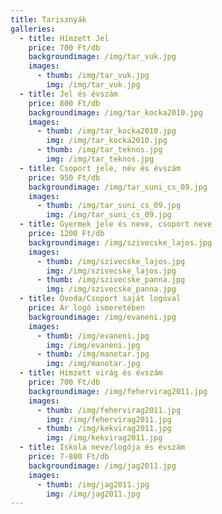 ```yaml
---
title: Tarisznyák
galleries:
  - title: Hímzett Jel
    price: 700 Ft/db
    backgroundimage: /img/tar_vuk.jpg
    images:
      - thumb: /img/tar_vuk.jpg
        img: /img/tar_vuk.jpg
  - title: Jel és évszám
    price: 800 Ft/db
    backgroundimage: /img/tar_kocka2010.jpg
    images:
      - thumb: /img/tar_kocka2010.jpg
        img: /img/tar_kocka2010.jpg
      - thumb: /img/tar_teknos.jpg
        img: /img/tar_teknos.jpg
  - title: Csoport jele, név és évszám
    price: 950 Ft/db
    backgroundimage: /img/tar_suni_cs_09.jpg
    images:
      - thumb: /img/tar_suni_cs_09.jpg
        img: /img/tar_suni_cs_09.jpg
  - title: Gyermek jele és neve, csoport neve
    price: 1200 Ft/db
    backgroundimage: /img/szivecske_lajos.jpg
    images:
      - thumb: /img/szivecske_lajos.jpg
        img: /img/szivecske_lajos.jpg
      - thumb: /img/szivecske_panna.jpg
        img: /img/szivecske_panna.jpg
  - title: Óvoda/Csoport saját logóval
    price: Ár logó ismeretében
    backgroundimage: /img/evaneni.jpg
    images:
      - thumb: /img/evaneni.jpg
        img: /img/evaneni.jpg
      - thumb: /img/manotar.jpg
        img: /img/manotar.jpg
  - title: Hímzett virág és évszám
    price: 700 Ft/db
    backgroundimage: /img/fehervirag2011.jpg
    images:
      - thumb: /img/fehervirag2011.jpg
        img: /img/fehervirag2011.jpg
      - thumb: /img/kekvirag2011.jpg
        img: /img/kekvirag2011.jpg
  - title: Iskola neve/logója és évszám
    price: 7-800 Ft/db
    backgroundimage: /img/jag2011.jpg
    images:
      - thumb: /img/jag2011.jpg
        img: /img/jag2011.jpg
---
```

